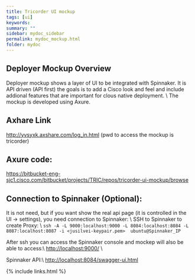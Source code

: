 ```yaml
---
title: Tricorder UI mockup
tags: [ui]
keywords:
summary: ""
sidebar: mydoc_sidebar
permalink: mydoc_mockup.html
folder: mydoc
---
```


## Deployer Mockup Overview
Deployer mockup shows a layer of UI to be integrated with Spinnaker. It is API driven (API first) the goals is to add a Cisco look and feel and include addional features that are important for clous native deployment. \\
The mockup is developed using Axure.

## Axhare Link
<http://yvsyxk.axshare.com/log_in.html>  (pwd to access the mockup is tricorder)


## Axure code:
<https://bitbucket-eng-sjc1.cisco.com/bitbucket/projects/TRIC/repos/tricorder-ui-mockup/browse>


## Connection to Spinnaker (Optional):

It is not need, but if you want show the real api page (it is controlled in the UI -> settings), you need connection to Spinnaker: \\
SSH to Spinnaker to create Proxy: \\
`ssh -A -L 9000:localhost:9000 -L 8084:localhost:8084 -L 8087:localhost:8087 -i <jusilvei-keypair.pem>  ubuntu@Spinnaker_IP `

After ssh you can access the Spinnaker console and mockep will also be able to access:\\
<http://localhost:9000/> \\

Spinnaker API:\\
<http://localhost:8084/swagger-ui.html>


{% include links.html %}
